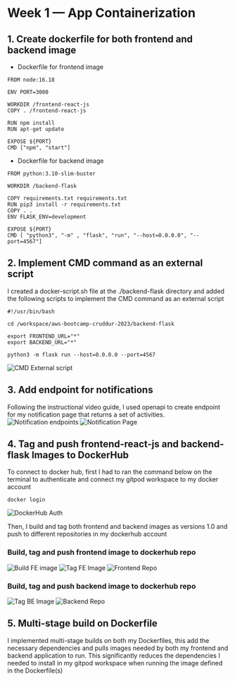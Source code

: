 # Week 1 — App Containerization

## 1. Create dockerfile for both frontend and backend image
 - Dockerfile for frontend image
```
FROM node:16.18

ENV PORT=3000

WORKDIR /frontend-react-js
COPY . /frontend-react-js

RUN npm install
RUN apt-get update

EXPOSE ${PORT}
CMD ["npm", "start"]
```

 - Dockerfile for backend image
```
FROM python:3.10-slim-buster

WORKDIR /backend-flask

COPY requirements.txt requirements.txt
RUN pip3 install -r requirements.txt
COPY . .
ENV FLASK_ENV=development

EXPOSE ${PORT}
CMD [ "python3", "-m" , "flask", "run", "--host=0.0.0.0", "--port=4567"]
```

## 2. Implement CMD command as an external script
I created a docker-script.sh file at the ./backend-flask directory and added the following scripts to implement the CMD command as an external script
```
#!/usr/bin/bash

cd /workspace/aws-bootcamp-cruddur-2023/backend-flask

export FRONTEND_URL="*"
export BACKEND_URL="*"

python3 -m flask run --host=0.0.0.0 --port=4567
```
![CMD External script](https://github.com/izanna-ju/aws-bootcamp-cruddur-2023/blob/main/journal/assets/week1/CMD-external-script.png?raw=true "External script")

## 3. Add endpoint for notifications
Following the instructional video guide, I used openapi to create endpoint for my notification page that returns a set of activities.
![Notification endpoints](https://github.com/izanna-ju/aws-bootcamp-cruddur-2023/blob/main/journal/assets/week1/defined-api-endpoints.png?raw=true "Notification endpoints")
![Notification Page](https://github.com/izanna-ju/aws-bootcamp-cruddur-2023/blob/main/journal/assets/week1/add-notifications.png?raw=true "Notification Page")

## 4. Tag and push frontend-react-js and backend-flask Images to DockerHub
To connect to docker hub, first I had to ran the command below on the terminal to authenticate and connect my gitpod workspace to my docker account
```
docker login
```
![DockerHub Auth](https://github.com/izanna-ju/aws-bootcamp-cruddur-2023/blob/main/journal/assets/week1/authenticate-docker-hub.png?raw=true "DockerHub Auth")

Then, I build and tag both frontend and backend images as versions 1.0 and push to different repositories in my dockerhub account
### Build, tag and push frontend image to dockerhub repo
![Build FE image](https://github.com/izanna-ju/aws-bootcamp-cruddur-2023/blob/main/journal/assets/week1/build-frontend-image.png?raw=true "Build Frontend Image")
![Tag FE Image](https://github.com/izanna-ju/aws-bootcamp-cruddur-2023/blob/main/journal/assets/week1/push-docker-frontend-image.png?raw=true "Tag FE image")
![Frontend Repo](https://github.com/izanna-ju/aws-bootcamp-cruddur-2023/blob/main/journal/assets/week1/docker-frontend-repo.png?raw=true "FE Repo")

### Build, tag and push backend image to dockerhub repo
![Tag BE Image](https://github.com/izanna-ju/aws-bootcamp-cruddur-2023/blob/main/journal/assets/week1/push-docker-be-image.png?raw=true "Tag BE image")
![Backend Repo](https://github.com/izanna-ju/aws-bootcamp-cruddur-2023/blob/main/journal/assets/week1/docker-backend-repo.png?raw=true "BE Repo")

## 5. Multi-stage build on Dockerfile
I implemented multi-stage builds on both my Dockerfiles, this add the necessary dependencies and pulls images needed by both my frontend and backend application to run. This significantly reduces the dependencies I needed to install in my gitpod workspace when running the image defined in the Dockerfile(s)



